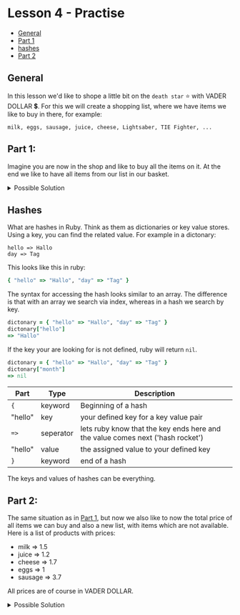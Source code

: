 # Lesson 4 - Practise

  - [General](#general)
  - [Part 1](#part-1)
  - [hashes](#hashes)
  - [Part 2](#part-2)

## General
In this lesson we'd like to shope a little bit on the `death star` ⭐ with VADER DOLLAR 💲.
For this we will create a shopping list, where we have items we like to buy in there, for example:
```
milk, eggs, sausage, juice, cheese, Lightsaber, TIE Fighter, ...
```

## Part 1:

Imagine you are now in the shop and like to buy all the items on it.
At the end we like to have all items from our list in our basket.

<details>
<summary>Possible Solution</summary>

```ruby
# full shopping list
shopping_list = ["milk", "eggs", "sausage", "juice", "cheese"]

# empty shopping basket
shopping_basket = []
```

```ruby
shopping_list.each do |shopping_item|
  shopping_basket.push(shopping_item)
end

puts shopping_basket
 => ["milk", "eggs", "sausage", "juice", "cheese"]
# milk
# eggs
# sausage
# juice
# cheese
 => nil
```
</details>

## Hashes

What are hashes in Ruby. Think as them as dictionaries or key value stores. Using a key, you can find the related value. For example in a dictonary:
```
hello => Hallo
day => Tag
```

This looks like this in ruby:
```ruby
{ "hello" => "Hallo", "day" => "Tag" }
```

The syntax for accessing the hash looks similar to an array. The difference is that with an array we search via index, whereas in a hash we search by key.

```ruby
dictonary = { "hello" => "Hallo", "day" => "Tag" }
dictonary["hello"]
=> "Hallo"
```

If the key your are looking for is not defined, ruby will return `nil`.
```ruby
dictonary = { "hello" => "Hallo", "day" => "Tag" }
dictonary["month"]
=> nil
```

|Part|Type|Description|
|-|-|-|
|`{`|keyword|Beginning of a hash|
|"hello"|key|your defined key for a key value pair|
|`=>`|seperator|lets ruby know that the key ends here and the value comes next ('hash rocket')|
|"hello"|value|the assigned value to your defined key|
|`}`|keyword|end of a hash|

The keys and values of hashes can be everything.
## Part 2:

The same situation as in [Part 1](#part-1), but now we also like to now the total price of all items we can buy and also a new list, with items which are not available. Here is a list of products with prices:

- milk => 1.5
- juice => 1.2
- cheese => 1.7
- eggs => 1
- sausage => 3.7

All prices are of course in VADER DOLLAR.

<details>
<summary>Possible Solution</summary>

```ruby
shop_products = { "milk" => 1.5, "juice" => 1.2, "cheese" => 1.7, "eggs" => 1, "sausage" => 3.7 }

shopping_list = ["milk", "eggs", "sausage", "juice", "cheese", "Lightsaber", "TIE Fighter"]
shopping_basket = []

not_available_products = []
total_price = 0

shopping_list.each do |shopping_item|
  if shop_products.keys.include?(shopping_item)
    shopping_basket.push(shopping_item)
    total_price = total_price + shop_products[shopping_item]
  else
    not_available_products.push(shopping_item)
  end
end

puts "You need to pay: #{total_price} VD (VADER DOLLAR)."
# You need to pay: 9.0 VD (VADER DOLLAR).
 => nil
puts "The following items you bought: #{shopping_basket.join(", ")}"
# The following items you bought: milk, eggs, sausage, juice, cheese
 => nil
puts "The shop has non of these products: #{not_available_products.join(", ")}"
# The shop has non of these products: Lightsaber, TIE Fighter
 => nil
```


</details>
